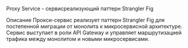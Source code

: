 Proxy Service - сервисреализующий паттерн Strangler Fig

Описание
Прокси-сервис реализует паттерн Strangler Fig для постепенной миграции от монолита к микросервисной архитектуре. Сервис выступает в роли API Gateway и управляет маршрутизацией трафика между монолитом и новыми микросервисами.
